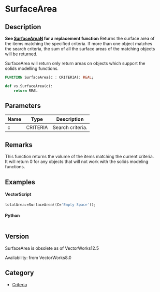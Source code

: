 # SurfaceArea

## Description
<b>See [SurfaceAreaN](SurfaceAreaN.md) for a replacement function</b>
Returns the surface area of the items matching the specified criteria. If more than one object matches the search criteria, the sum of all the surface areas of the matching objects will be returned.

SurfaceArea will return only return areas on objects which support the solids modelling functions.

```pascal
FUNCTION SurfaceArea(c : CRITERIA): REAL;
```

```python
def vs.SurfaceArea(c):
    return REAL
```

## Parameters
|Name|Type|Description|
|---|---|---|
|c|CRITERIA|Search criteria.|

## Remarks
This function returns the volume of the items matching the current criteria.  It will return 0 for any objects that will not work with the solids modeling functions.

## Examples
#### VectorScript ####
```pascal
totalArea:=SurfaceArea((C='Empty Space'));
```
#### Python ####
```python

```

## Version
SurfaceArea is obsolete as of VectorWorks12.5<P>


Availability: from VectorWorks8.0

## Category
* [Criteria](../Categories/Criteria.md)
